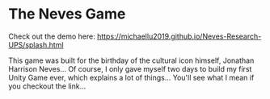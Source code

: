 # The Neves Game

Check out the demo here:
https://michaellu2019.github.io/Neves-Research-UPS/splash.html

This game was built for the birthday of the cultural icon himself, Jonathan Harrison Neves... Of course, I only gave myself two days to build my first Unity Game ever, which explains a lot of things... You'll see what I mean if you checkout the link...